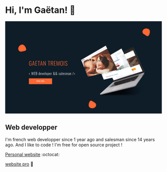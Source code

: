 # Hi, I'm Gaëtan! :metal:

![Profil image](https://github.com/gtcore902/gtcore902/blob/master/profil-img.png)

## Web developper

I'm french web developper since 1 year ago and salesman since 14 years ago.
And I like to code !
I'm free for open source project !

[Personal website](https://www.gaetantremois.fr) :octocat:

[website pro](https://www.insightweb.fr) :rocket:
